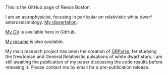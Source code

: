 This is the GitHub page of Reece Boston.

I am an astrophysicist, focusing in particular on relativistic white dwarf asteroseismology.  [My dissertation](https://github.com/rboston628/THESIS).

[My CV](https://github.com/rboston628/rboston628/blob/master/BostonReeceCV2022.pdf) is available here in GitHub.

[My resume](https://github.com/rboston628/rboston628/blob/master/rboston_resume.pdf) is also available.

My main research project has been the creation of [GRPulse](https://github.com/rboston628/GRPulse), for studying the Newtonian and General Relativistic pulsations of white dwarf stars.  I am still awaiting the publication of my paper discussing the code results before releasing it.  Please contact me by email for a pre-publication release.
